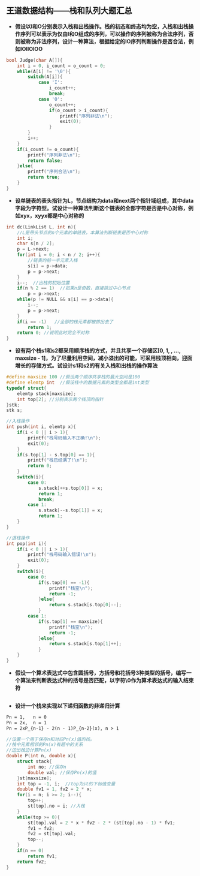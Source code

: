 ## 王道数据结构——栈和队列大题汇总

* **假设以I和O分别表示入栈和出栈操作。栈的初态和终态均为空，入栈和出栈操作序列可以表示为仅由I和O组成的序列，可以操作的序列被称为合法序列，否则被称为非法序列，设计一种算法，根据给定的IO序列判断操作是否合法，例如IOIIOIOO**

```cpp
bool Judge(char A[]){
    int i = 0, i_count = o_count = 0;
    while(A[i] != '\0'){
        switch(A[i]){
            case 'I': 
                i_count++;  
                break;
            case 'O':
                o_count++;
                if(o_count > i_count){
                    printf("序列非法\n");
                    exit(0);
                }
        }
        i++;
    }
    if(i_count != o_count){
        printf("序列非法\n");
        return false;
    }else{
        printf("序列合法\n");
        return true;
    }
}
```

* **设单链表的表头指针为L，节点结构为data和next两个指针域组成，其中data字段为字符型。试设计一种算法判断这个链表的全部字符是否是中心对称，例如xyx，xyyx都是中心对称的**

```cpp
int dc(LinkList L, int n){
    //L是带头节点的n个元素的单链表，本算法判断链表是否中心对称
    int i;
    char s[n / 2];
    p = L->next;
    for(int i = 0; i < n / 2; i++){
        //链表的前一半元素入栈
        s[i] = p->data;
        p = p->next;
    }
    i--;  //出栈的初始位置
    if(n % 2 == 1)  //如果n是奇数，直接跳过中心节点
        p = p->next;
    while(p != NULL && s[i] == p->data){
        i--;
        p = p->next;
    }
    if(i == -1)   //全部的栈元素都被排出去了
        return 1;
    return 0; //说明此时完全不对称
}
```

* **设有两个栈s1和s2都采用顺序栈的方式，并且共享一个存储区[0, 1, , ..., maxsize - 1]，为了尽量利用空间，减小溢出的可能，可采用栈顶相向，迎面增长的存储方式。试设计s1和s2的有关入栈和出栈的操作算法**

```cpp
#define maxsize 100 //假设两个顺序共享栈的最大空间是100
#define elemtp int  //假设栈中的数据元素的类型全都是int类型
typedef struct{
    elemtp stack[maxsize];
    int top[2]; //分别表示两个栈顶的指针
}stk;
stk s;

//入栈操作
int push(int i, elemtp x){
    if(i < 0 || i > 1){
        printf("栈号码输入不正确!\n");
        exit(0);
    }
    if(s.top[1] - s.top[0] == 1){
        printf("栈已经满了!\n");
        return 0;
    }
    switch(i){
        case 0: 
            s.stack[++s.top[0]] = x;
            return 1;
            break;
        case 1:
            s.stack[--s.top[1]] = x;
            return 1;
    }
}

//退栈操作
int pop(int i){
    if(i < 0 || i > 1){
        printf("栈号码输入错误!\n");
        exit(0);
    }
    switch(i){
        case 0:
            if(s.top[0] == -1){
                printf("栈空\n");
                return -1;
            }else{
                return s.stack[s.top[0]--];
            }
        case 1:
            if(s.top[1] == maxsize){
                printf("栈空\n");
                return -1;
            }else{
                return s.stack[s.top[1]++];
            }
    }
}
```

* **假设一个算术表达式中包含圆括号，方括号和花括号3种类型的括号，编写一个算法来判断表达式种的括号是否匹配，以字符\0作为算术表达式的输入结束符**

```cpp

```

* **设计一个栈来实现以下递归函数的非递归计算**

```txt
Pn = 1,   n = 0
Pn = 2x,  n = 1
Pn = 2xP_{n-1} - 2(n - 1)P_{n-2}(x), n > 1
```

```cpp
//设置一个用于保存n和对应Pn(x)值的栈。
//栈中元素相邻的Pn(x)有题中的关系
//边出栈边计算Pn(x)
double P(int n, double x){
    struct stack{
        int no; //保存n
        double val; //保存Pn(x)的值
    }st[maxsize];
    int top = -1, i;  //top为st的下标值变量
    double fv1 = 1, fv2 = 2 * x;
    for(i = n; i >= 2; i--){
        top++;
        st[top].no = i; //入栈
    }
    while(top >= 0){
        st[top].val = 2 * x * fv2 - 2 * (st[top].no - 1) * fv1;
        fv1 = fv2;
        fv2 = st[top].val;
        top--;
    }
    if(n == 0)
        return fv1;
    return fv2; 
}
```